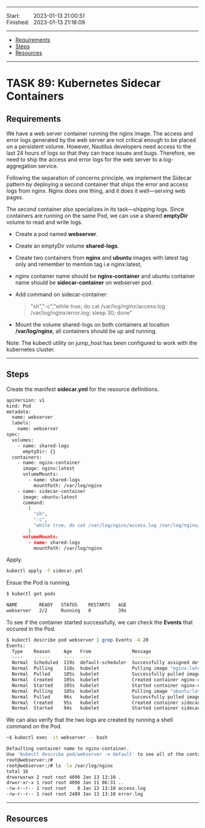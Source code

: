 
------------------------------

Start: &nbsp;&nbsp;&nbsp;&nbsp;&nbsp;&nbsp;&nbsp;&nbsp;2023-01-13 21:00:51    
Finished: &nbsp;&nbsp;2023-01-13 21:18:09

------------------------------

- [Requirements](#requirements)
- [Steps](#steps)
- [Resources](#resources)

------------------------------

# TASK 89: Kubernetes Sidecar Containers

## Requirements

We have a web server container running the nginx image. The access and error logs generated by the web server are not critical enough to be placed on a persistent volume. However, Nautilus developers need access to the last 24 hours of logs so that they can trace issues and bugs. Therefore, we need to ship the access and error logs for the web server to a log-aggregation service. 

Following the separation of concerns principle, we implement the Sidecar pattern by deploying a second container that ships the error and access logs from nginx. Nginx does one thing, and it does it well—serving web pages. 

The second container also specializes in its task—shipping logs. Since containers are running on the same Pod, we can use a shared **emptyDir** volume to read and write logs.

- Create a pod named **webserver**.

- Create an emptyDir volume **shared-logs**.

- Create two containers from **nginx** and **ubuntu** images with latest tag only and remember to mention tag i.e nginx:latest, 

- nginx container name should be **nginx-container** and ubuntu container name should be **sidecar-container** on webserver pod.

- Add command on sidecar-container:
    
    > "sh","-c","while true; do cat /var/log/nginx/access.log /var/log/nginx/error.log; sleep 30; done"

- Mount the volume shared-logs on both containers at location **/var/log/nginx**, all containers should be up and running.

Note: The kubectl utility on jump_host has been configured to work with the kubernetes cluster.

------------------------------

## Steps

Create the manifest **sidecar.yml** for the resource definitions.

```bash
apiVersion: v1
kind: Pod
metadata:
  name: webserver
  labels:
    name: webserver
spec:
  volumes:
    - name: shared-logs
      emptyDir: {}
  containers:
    - name: nginx-container
      image: nginx:latest
      volumeMounts:
        - name: shared-logs
          mountPath: /var/log/nginx
    - name: sidecar-container
      image: ubuntu:latest
      command:
        [
          "sh",
          "-c",
          "while true; do cat /var/log/nginx/access.log /var/log/nginx/error.log; sleep 30; done",
        ]
      volumeMounts:
        - name: shared-logs
          mountPath: /var/log/nginx   
```

Apply. 

```bash
kubectl apply -f sidecar.yml
```

Ensue the Pod is running.

```bash
$ kubectl get pods

NAME        READY   STATUS    RESTARTS   AGE
webserver   2/2     Running   0          39s 
```

To see if the container started successfully, we can check the **Events** that occured in the Pod.

```bash
$ kubectl describe pod webserver | grep Events -A 20
Events:
  Type    Reason     Age   From               Message
  ----    ------     ----  ----               -------
  Normal  Scheduled  119s  default-scheduler  Successfully assigned default/webserver to kodekloud-control-plane
  Normal  Pulling    118s  kubelet            Pulling image "nginx:latest"
  Normal  Pulled     105s  kubelet            Successfully pulled image "nginx:latest" in 12.651602268s
  Normal  Created    105s  kubelet            Created container nginx-container
  Normal  Started    105s  kubelet            Started container nginx-container
  Normal  Pulling    105s  kubelet            Pulling image "ubuntu:latest"
  Normal  Pulled     96s   kubelet            Successfully pulled image "ubuntu:latest" in 8.98893506s
  Normal  Created    95s   kubelet            Created container sidecar-container
  Normal  Started    94s   kubelet            Started container sidecar-container
```

We can also verify that the two logs are created by running a shell command on the Pod.

```bash
~$ kubectl exec -it webserver -- bash

Defaulting container name to nginx-container.
Use 'kubectl describe pod/webserver -n default' to see all of the containers in this pod.
root@webserver:/# 
root@webserver:/# ls -la /var/log/nginx
total 16
drwxrwxrwx 2 root root 4096 Jan 13 13:10 .
drwxr-xr-x 1 root root 4096 Jan 11 06:31 ..
-rw-r--r-- 1 root root    0 Jan 13 13:10 access.log
-rw-r--r-- 1 root root 2489 Jan 13 13:10 error.log
```

------------------------------

## Resources